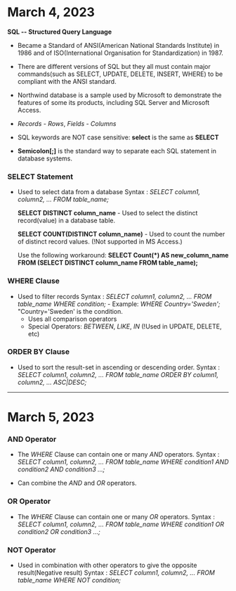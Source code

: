 # March 4, 2023 
**SQL -- Structured Query Language**

- Became a Standard of ANSI(American National Standards Institute) in 1986 and of ISO(International Organisation for 
Standardization) in 1987.

- There are different versions of SQL but they all must contain major commands(such as SELECT, UPDATE, DELETE, INSERT, WHERE) to be compliant with the ANSI standard.

- Northwind database is a sample used by Microsoft to demonstrate the features of some its products, including SQL Server and Microsoft Access.

- *Records - Rows*, *Fields - Columns*

- SQL keywords are NOT case sensitive: **select** is the same as **SELECT**

- **Semicolon[;]** is the standard way to separate each SQL statement in database systems.


### SELECT Statement
- Used to select data from a database
Syntax
: *SELECT column1, column2, ...*
  *FROM table_name;*

  **SELECT DISTINCT column_name** -  Used to select the distinct record(value) in a database table.

  **SELECT COUNT(DISTINCT column_name)** - Used to count the number of distinct record values.
  (!Not supported in MS Access.)
  
  Use the following workaround:
    **SELECT Count(*) AS new_column_name**
    **FROM (SELECT DISTINCT column_name FROM table_name);**


### WHERE Clause
- Used to filter records
Syntax
: *SELECT column1, column2, ...*
  *FROM table_name*
  *WHERE condition;* - Example: *WHERE Country='Sweden';* "Country='Sweden' is the condition.
  - Uses all comparison operators
  - Special Operators: *BETWEEN*, *LIKE*, *IN*
  (!Used in UPDATE, DELETE, etc)


### ORDER BY Clause
- Used to sort the result-set in ascending or descending order.
Syntax
: *SELECT column1, column2, ...*
  *FROM table_name*
  *ORDER BY column1, column2, ... ASC|DESC;*

---


# March 5, 2023 
### AND Operator
- The *WHERE* Clause can contain one or many *AND* operators.
Syntax
: *SELECT column1, column2, ...*
  *FROM table_name*
  *WHERE condition1 AND condition2 AND condition3 ...;*

- Can combine the *AND* and *OR* operators.


### OR Operator
- The *WHERE* Clause can contain one or many *OR* operators.
Syntax
: *SELECT column1, column2, ...*
  *FROM table_name*
  *WHERE condition1 OR condition2 OR condition3 ...;*

### NOT Operator
- Used in combination with other operators to give the opposite result(Negative result)
Syntax
: *SELECT column1, column2, ...*
  *FROM table_name*
  *WHERE NOT condition;*

